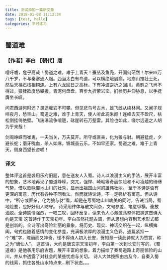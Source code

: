 ```yaml
---
title: 测试添加一篇新文章
date: 2018-01-08 11:13:34
tags: [test, hello]
categories: 平时练习
---
```


## 蜀道难

### 【作者】李白 【朝代】唐

噫吁嚱，危乎高哉！蜀道之难，难于上青天！蚕丛及鱼凫，开国何茫然！<!--more-->尔来四万八千岁，不与秦塞通人烟。西当太白有鸟道，可以横绝峨眉巅。地崩山摧壮士死，然后天梯石栈相钩连。上有六龙回日之高标，下有冲波逆折之回川。黄鹤之飞尚不得过，猿猱欲度愁攀援。青泥何盘盘，百步九折萦岩峦。扪参历井仰胁息，以手抚膺坐长叹。

问君西游何时还？畏途巉岩不可攀。但见悲鸟号古木，雄飞雌从绕林间。又闻子规啼夜月，愁空山。蜀道之难，难于上青天，使人听此凋朱颜！连峰去天不盈尺，枯松倒挂倚绝壁。飞湍瀑流争喧豗，砯崖转石万壑雷。其险也如此，嗟尔远道之人胡为乎来哉！

剑阁峥嵘而崔嵬，一夫当关，万夫莫开。所守或匪亲，化为狼与豺。朝避猛虎，夕避长蛇；磨牙吮血，杀人如麻。锦城虽云乐，不如早还家。蜀道之难，难于上青天，侧身西望长咨嗟！

### 译文

整体评这首是袭用乐府旧题，意在送友人入蜀。诗人以浪漫主义的手法，展开丰富的想象，艺术地再现了蜀道峥嵘，突兀，强悍、崎岖等奇丽惊险和不可凌越的磅礴气势，借以歌咏蜀地山川的壮秀，显示出祖国山河的雄伟壮丽。
至于本诗是否有更深的寓意，历代有各种不同看法。然而就诗论诗，不一定强析有寓意。但从诗中，“所守或匪亲，化为狼与豺”看，却是在写蜀地山川峻美的同时，告诫当局，蜀地险要，应好好用人防守。
诗采用律体与散文间杂，文句参差，笔意纵横，豪放洒脱。全诗感情强烈，一唱三叹，回环反复，读来令人心潮激荡整体把握这首诗大约是天宝
这首诗作于天宝初年。李白虽然托题古调，但从思想内容到艺术形式都是创新的。全诗写出奇险壮丽的景象，将历史、现实、神话交织在一起，纵横捭阖，句式也随着感情的变化参差，充满极浓厚的浪漫主义色彩。通篇紧扣一个“难”字，瑰丽而又神奇，怪不得诗人初入长安，贺知章一读此诗就大为赞赏，称之为“谪仙人”。
这首诗，大约是唐玄宗天宝初年，李白第一次到长安时写的。《蜀道难》是他袭用乐府古题，展开丰富的想象，着力描绘了秦蜀道路上奇丽惊险的山川，并从中透露了对社会的某些忧虑与关切。
诗人大体按照由古及今，自秦入蜀的线索，抓住各处山水特点来...刷下状态。。。